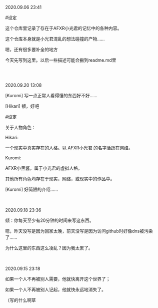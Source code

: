 2020.09.06 23:41

#设定

这个仓库里记录了存在于AFXR小光君的记忆中的各种内容。

这个仓库本身就是小光君混乱的想法碰撞的产物……

嗯，还有很多要补全的地方

今天先写到这里。以后一些描述可能会搬到readme.md里

<br/> </br>

2020.09.20 13:08

[Kuromi] 写一点正常人看得懂的东西好不好……

[Hikari] 额，好吧

#设定

关于人物角色：

Hikari: 

一个现实中真实存在的人格。以 AFXR小光君 的名字活跃在网络。

Kuromi:

AFXR小黑酱，属于小光君的虚拟人格。

其他所有角色均存在于现实，网络，或现实中的作品中。

[Kuromi] 好简陋的介绍……

<br/> </br>
2020.09.18 23:36

倾：你每天至少有20分钟的时间来写这东西。

嗯，昨天没写是因为回家太晚，前天没写是因为访问github时好像dns被污染了……

为什么这里的东西这么凌乱？因为我太累了。

<br/> </br>
2020.09.15 23:18

如果一个人不再被别人需要，他就快离开这个世界了；

如果一个人不再被别人记起，他就快永远地消失了。

（写的什么啊草
